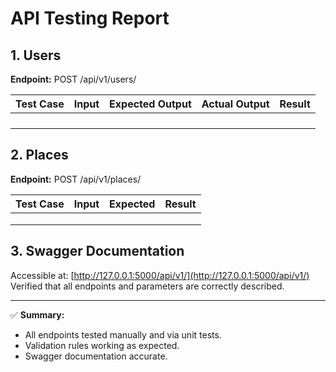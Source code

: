 # API Testing Report

## 1. Users
**Endpoint:** POST /api/v1/users/

| Test Case | Input | Expected Output | Actual Output | Result |
|------------|--------|----------------|----------------|---------|
|  |  |  |  |
|  |  |  |  |
|  |  |  |  |
|  |  |  |  |

## 2. Places
**Endpoint:** POST /api/v1/places/

| Test Case | Input | Expected | Result |
|------------|--------|----------|---------|
|  |  |  |  |
|  |  |  |  |
|  |  |  |  |


## 3. Swagger Documentation
Accessible at: [http://127.0.0.1:5000/api/v1/](http://127.0.0.1:5000/api/v1/)
Verified that all endpoints and parameters are correctly described.

---

✅ **Summary:**
- All endpoints tested manually and via unit tests.  
- Validation rules working as expected.  
- Swagger documentation accurate.
